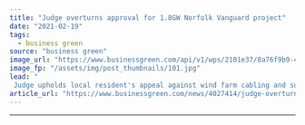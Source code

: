 ```yaml
---
title: "Judge overturns approval for 1.8GW Norfolk Vanguard project"
date: "2021-02-19"
tags: 
  - business green
source: "business green"
image_url: "https://www.businessgreen.com/api/v1/wps/2101e37/8a76f9b9-4991-4393-979b-ee7c9a1e94f5/5/Vattenfall-Horns-rev-wind-farm-23-185x114.jpg"
image_fp: "/assets/img/post_thumbnails/101.jpg"
lead: "
 Judge upholds local resident's appeal against wind farm cabling and substation infrastructure forcing government to formally reconsider plans ..."
article_url: "https://www.businessgreen.com/news/4027414/judge-overturns-approval-8gw-norfolk-vanguard-project"
---
```


---
